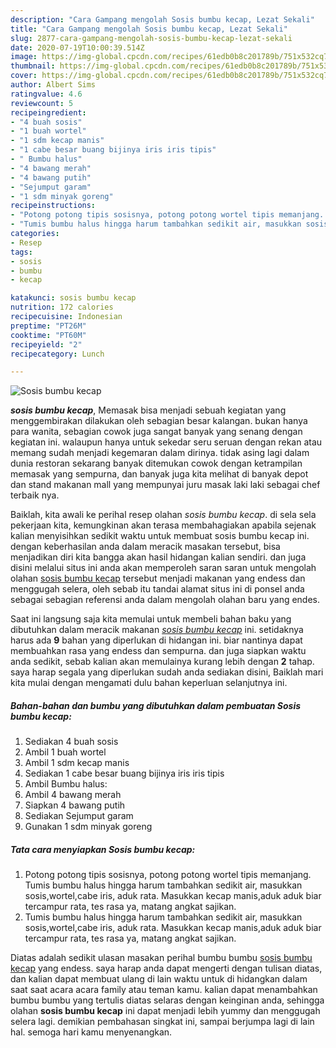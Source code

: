 ```yaml
---
description: "Cara Gampang mengolah Sosis bumbu kecap, Lezat Sekali"
title: "Cara Gampang mengolah Sosis bumbu kecap, Lezat Sekali"
slug: 2877-cara-gampang-mengolah-sosis-bumbu-kecap-lezat-sekali
date: 2020-07-19T10:00:39.514Z
image: https://img-global.cpcdn.com/recipes/61edb0b8c201789b/751x532cq70/sosis-bumbu-kecap-foto-resep-utama.jpg
thumbnail: https://img-global.cpcdn.com/recipes/61edb0b8c201789b/751x532cq70/sosis-bumbu-kecap-foto-resep-utama.jpg
cover: https://img-global.cpcdn.com/recipes/61edb0b8c201789b/751x532cq70/sosis-bumbu-kecap-foto-resep-utama.jpg
author: Albert Sims
ratingvalue: 4.6
reviewcount: 5
recipeingredient:
- "4 buah sosis"
- "1 buah wortel"
- "1 sdm kecap manis"
- "1 cabe besar buang bijinya iris iris tipis"
- " Bumbu halus"
- "4 bawang merah"
- "4 bawang putih"
- "Sejumput garam"
- "1 sdm minyak goreng"
recipeinstructions:
- "Potong potong tipis sosisnya, potong potong wortel tipis memanjang. Tumis bumbu halus hingga harum tambahkan sedikit air, masukkan sosis,wortel,cabe iris, aduk rata. Masukkan kecap manis,aduk aduk biar tercampur rata, tes rasa ya, matang angkat sajikan."
- "Tumis bumbu halus hingga harum tambahkan sedikit air, masukkan sosis,wortel,cabe iris, aduk rata. Masukkan kecap manis,aduk aduk biar tercampur rata, tes rasa ya, matang angkat sajikan."
categories:
- Resep
tags:
- sosis
- bumbu
- kecap

katakunci: sosis bumbu kecap 
nutrition: 172 calories
recipecuisine: Indonesian
preptime: "PT26M"
cooktime: "PT60M"
recipeyield: "2"
recipecategory: Lunch

---
```



![Sosis bumbu kecap](https://img-global.cpcdn.com/recipes/61edb0b8c201789b/751x532cq70/sosis-bumbu-kecap-foto-resep-utama.jpg)

<b><i>sosis bumbu kecap</i></b>, Memasak bisa menjadi sebuah kegiatan yang menggembirakan dilakukan oleh sebagian besar kalangan. bukan hanya para wanita, sebagian cowok juga sangat banyak yang senang dengan kegiatan ini. walaupun hanya untuk sekedar seru seruan dengan rekan atau memang sudah menjadi kegemaran dalam dirinya. tidak asing lagi dalam dunia restoran sekarang banyak ditemukan cowok dengan ketrampilan memasak yang sempurna, dan banyak juga kita melihat di banyak depot dan stand makanan mall yang mempunyai juru masak laki laki sebagai chef terbaik nya.



Baiklah, kita awali ke perihal resep olahan <i>sosis bumbu kecap</i>. di sela sela pekerjaan kita, kemungkinan akan terasa membahagiakan apabila sejenak kalian menyisihkan sedikit waktu untuk membuat sosis bumbu kecap ini. dengan keberhasilan anda dalam meracik masakan tersebut, bisa menjadikan diri kita bangga akan hasil hidangan kalian sendiri. dan juga disini melalui situs ini anda akan memperoleh saran saran untuk mengolah olahan <u>sosis bumbu kecap</u> tersebut menjadi makanan yang endess dan menggugah selera, oleh sebab itu tandai alamat situs ini di ponsel anda sebagai sebagian referensi anda dalam mengolah olahan baru yang endes.


Saat ini langsung saja kita memulai untuk membeli bahan baku yang dibutuhkan dalam meracik makanan <u><i>sosis bumbu kecap</i></u> ini. setidaknya harus ada <b>9</b> bahan yang diperlukan di hidangan ini. biar nantinya dapat membuahkan rasa yang endess dan sempurna. dan juga siapkan waktu anda sedikit, sebab kalian akan memulainya kurang lebih dengan <b>2</b> tahap. saya harap segala yang diperlukan sudah anda sediakan disini, Baiklah mari kita mulai dengan mengamati dulu bahan keperluan selanjutnya ini.

<!--inarticleads1-->

##### Bahan-bahan dan bumbu yang dibutuhkan dalam pembuatan Sosis bumbu kecap:

1. Sediakan 4 buah sosis
1. Ambil 1 buah wortel
1. Ambil 1 sdm kecap manis
1. Sediakan 1 cabe besar buang bijinya iris iris tipis
1. Ambil  Bumbu halus:
1. Ambil 4 bawang merah
1. Siapkan 4 bawang putih
1. Sediakan Sejumput garam
1. Gunakan 1 sdm minyak goreng




<!--inarticleads2-->

##### Tata cara menyiapkan Sosis bumbu kecap:

1. Potong potong tipis sosisnya, potong potong wortel tipis memanjang. Tumis bumbu halus hingga harum tambahkan sedikit air, masukkan sosis,wortel,cabe iris, aduk rata. Masukkan kecap manis,aduk aduk biar tercampur rata, tes rasa ya, matang angkat sajikan.
1. Tumis bumbu halus hingga harum tambahkan sedikit air, masukkan sosis,wortel,cabe iris, aduk rata. Masukkan kecap manis,aduk aduk biar tercampur rata, tes rasa ya, matang angkat sajikan.




Diatas adalah sedikit ulasan masakan perihal bumbu bumbu <u>sosis bumbu kecap</u> yang endess. saya harap anda dapat mengerti dengan tulisan diatas, dan kalian dapat membuat ulang di lain waktu untuk di hidangkan dalam saat saat acara acara family atau teman kamu. kalian dapat menambahkan bumbu bumbu yang tertulis diatas selaras dengan keinginan anda, sehingga olahan <b>sosis bumbu kecap</b> ini dapat menjadi lebih yummy dan menggugah selera lagi. demikian pembahasan singkat ini, sampai berjumpa lagi di lain hal. semoga hari kamu menyenangkan.
